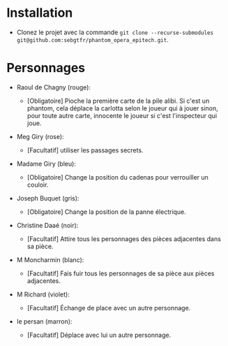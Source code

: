 # Installation

* Clonez le projet avec la commande ```git clone --recurse-submodules git@github.com:sebgtfr/phantom_opera_epitech.git```.

# Personnages

* Raoul de Chagny (rouge):
    * [Obligatoire] Pioche la première carte de la pile alibi. Si c'est un phantom, cela déplace la carlotta selon le joueur qui à jouer sinon, pour toute autre carte, innocente le joueur si c'est l'inspecteur qui joue.

* Meg Giry (rose):
    * [Facultatif] utiliser les passages secrets.

* Madame Giry (bleu):
    * [Obligatoire] Change la position du cadenas pour verrouiller un couloir.

* Joseph Buquet (gris):
    * [Obligatoire] Change la position de la panne électrique.

* Christine Daaé (noir):
    * [Facultatif] Attire tous les personnages des pièces adjacentes dans sa pièce.

* M Moncharmin (blanc):
    * [Facultatif] Fais fuir tous les personnages de sa pièce aux pièces adjacentes.

* M Richard (violet):
    * [Facultatif] Échange de place avec un autre personnage.

* le persan (marron):
    * [Facultatif] Déplace avec lui un autre personnage.